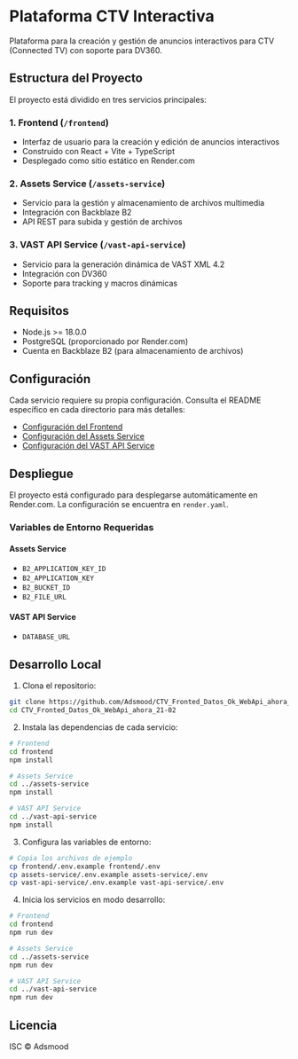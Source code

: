 # Plataforma CTV Interactiva

Plataforma para la creación y gestión de anuncios interactivos para CTV (Connected TV) con soporte para DV360.

## Estructura del Proyecto

El proyecto está dividido en tres servicios principales:

### 1. Frontend (`/frontend`)
- Interfaz de usuario para la creación y edición de anuncios interactivos
- Construido con React + Vite + TypeScript
- Desplegado como sitio estático en Render.com

### 2. Assets Service (`/assets-service`)
- Servicio para la gestión y almacenamiento de archivos multimedia
- Integración con Backblaze B2
- API REST para subida y gestión de archivos

### 3. VAST API Service (`/vast-api-service`)
- Servicio para la generación dinámica de VAST XML 4.2
- Integración con DV360
- Soporte para tracking y macros dinámicas

## Requisitos

- Node.js >= 18.0.0
- PostgreSQL (proporcionado por Render.com)
- Cuenta en Backblaze B2 (para almacenamiento de archivos)

## Configuración

Cada servicio requiere su propia configuración. Consulta el README específico en cada directorio para más detalles:

- [Configuración del Frontend](/frontend/README.md)
- [Configuración del Assets Service](/assets-service/README.md)
- [Configuración del VAST API Service](/vast-api-service/README.md)

## Despliegue

El proyecto está configurado para desplegarse automáticamente en Render.com. La configuración se encuentra en `render.yaml`.

### Variables de Entorno Requeridas

#### Assets Service
- `B2_APPLICATION_KEY_ID`
- `B2_APPLICATION_KEY`
- `B2_BUCKET_ID`
- `B2_FILE_URL`

#### VAST API Service
- `DATABASE_URL`

## Desarrollo Local

1. Clona el repositorio:
```bash
git clone https://github.com/Adsmood/CTV_Fronted_Datos_Ok_WebApi_ahora_21-02.git
cd CTV_Fronted_Datos_Ok_WebApi_ahora_21-02
```

2. Instala las dependencias de cada servicio:
```bash
# Frontend
cd frontend
npm install

# Assets Service
cd ../assets-service
npm install

# VAST API Service
cd ../vast-api-service
npm install
```

3. Configura las variables de entorno:
```bash
# Copia los archivos de ejemplo
cp frontend/.env.example frontend/.env
cp assets-service/.env.example assets-service/.env
cp vast-api-service/.env.example vast-api-service/.env
```

4. Inicia los servicios en modo desarrollo:
```bash
# Frontend
cd frontend
npm run dev

# Assets Service
cd ../assets-service
npm run dev

# VAST API Service
cd ../vast-api-service
npm run dev
```

## Licencia

ISC © Adsmood 